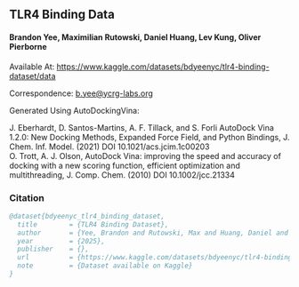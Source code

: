 ## TLR4 Binding Data

#### Brandon Yee, Maximilian Rutowski, Daniel Huang, Lev Kung, Oliver Pierborne

Available At: https://www.kaggle.com/datasets/bdyeenyc/tlr4-binding-dataset/data


Correspondence: b.yee@ycrg-labs.org

Generated Using AutoDockingVina:

J. Eberhardt, D. Santos-Martins, A. F. Tillack, and S. Forli AutoDock Vina 1.2.0: New Docking Methods, Expanded Force Field, and Python Bindings, J. Chem. Inf. Model. (2021) DOI 10.1021/acs.jcim.1c00203                                
O. Trott, A. J. Olson, AutoDock Vina: improving the speed and accuracy of docking with a new scoring function, efficient optimization and multithreading, J. Comp. Chem. (2010) DOI 10.1002/jcc.21334  

### Citation

```bibtex
@dataset{bdyeenyc_tlr4_binding_dataset,
  title        = {TLR4 Binding Dataset},
  author       = {Yee, Brandon and Rutowski, Max and Huang, Daniel and Kung, Lev and Pierborne, Oliver},
  year         = {2025},
  publisher    = {},
  url          = {https://www.kaggle.com/datasets/bdyeenyc/tlr4-binding-dataset/data},
  note         = {Dataset available on Kaggle}
}
```
